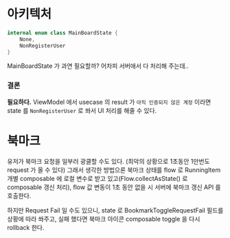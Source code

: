 # 아키텍처

```kotlin
internal enum class MainBoardState {
    None,
    NonRegisterUser
}
```

MainBoardState 가 과연 필요할까? 어차피 서버애서 다 처리해 주는데..

### 결론

**필요하다.** ViewModel 에서 usecase 의 result 가 `아직 인증되지 않은 계정` 이라면 state 를 `NonRegisterUser` 로 쏴서 UI 처리를
해줄 수 있다.

# 북마크

유저가 북마크 요청을 일부러 광클할 수도 있다. (최악의 상황으로 1초동안 1만번도 request 가 올 수 있다) 그래서 생각한 방법으론 북마크 상태를 flow 로
RunningItem 개별 composable 에 로컬 변수로 받고 있고(Flow<T>.collectAsState() 로 composable 갱신 처리), flow 값 변동이 1초
동안 없을 시 서버에 북마크 갱신 API 를 호출한다.

하지만 Request Fail 일 수도 있으니, state 로 BookmarkToggleRequestFail 필드를 상황에 따라 쏴주고, 실패 했다면 북마크 아이콘
composable toggle 을 다시 rollback 한다.
